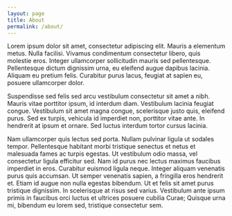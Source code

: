 ```yaml
---
layout: page
title: About
permalink: /about/
---
```


Lorem ipsum dolor sit amet, consectetur adipiscing elit. Mauris a elementum metus. Nulla facilisi. Vivamus condimentum consectetur libero, quis molestie eros. Integer ullamcorper sollicitudin mauris sed pellentesque. Pellentesque dictum dignissim urna, eu eleifend augue dapibus lacinia. Aliquam eu pretium felis. Curabitur purus lacus, feugiat at sapien eu, posuere ullamcorper dolor.

Suspendisse sed felis sed arcu vestibulum consectetur sit amet a nibh. Mauris vitae porttitor ipsum, id interdum diam. Vestibulum lacinia feugiat congue. Vestibulum sit amet magna congue, scelerisque justo quis, eleifend purus. Sed ex turpis, vehicula id imperdiet non, porttitor vitae ante. In hendrerit at ipsum et ornare. Sed luctus interdum tortor cursus lacinia.

Nam ullamcorper quis lectus sed porta. Nullam pulvinar ligula ut sodales tempor. Pellentesque habitant morbi tristique senectus et netus et malesuada fames ac turpis egestas. Ut vestibulum odio massa, vel consectetur ligula efficitur sed. Nam id purus nec lectus maximus faucibus imperdiet in eros. Curabitur euismod ligula neque. Integer aliquam venenatis purus quis accumsan. Ut semper venenatis sapien, a fringilla eros hendrerit et. Etiam id augue non nulla egestas bibendum. Ut et felis sit amet purus tristique dignissim. In scelerisque at risus sed varius. Vestibulum ante ipsum primis in faucibus orci luctus et ultrices posuere cubilia Curae; Quisque urna mi, bibendum eu lorem sed, tristique consectetur sem.